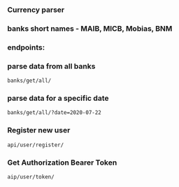 ### Currency parser
### banks short names - MAIB, MICB, Mobias, BNM

### endpoints:

### parse data from all banks
```
banks/get/all/
```

### parse data for a specific date
```
banks/get/all/?date=2020-07-22 
```

### Register new user 
```
api/user/register/        
```
### Get Authorization Bearer Token
```
aip/user/token/           
```

